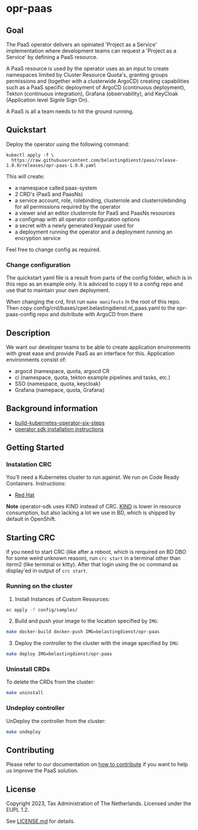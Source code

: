 # opr-paas

## Goal

The PaaS operator delivers an opiniated 'Project as a Service' implementation where
development teams can request a 'Project as a Service' by defining a PaaS resource.

A PaaS resource is used by the operator uses as an input to create namespaces
limited by Cluster Resource Quota's, granting groups permissions and (together
with a clusterwide ArgoCD) creating capabilities such as a PaaS specific deployment
of ArgoCD (continuous deployment), Tekton (continuous integration), Grafana (observability),
and KeyCloak (Application level Signle Sign On).

A PaaS is all a team needs to hit the ground running.

## Quickstart

Deploy the operator using the following command:
```
kubectl apply -f \
  https://raw.githubusercontent.com/belastingdienst/paas/release-1.0.0/releases/opr-paas-1.0.0.yaml
```

This will create:
- a namespace called paas-system
- 2 CRD's (PaaS and PaasNs)
- a service account, role, rolebinding, clusterrole and clusterrolebinding for all permissions required by the operator
- a viewer and an editor clusterrole for PaaS and PaasNs resources
- a configmap with all operator configuration options
- a secret with a newly generated keypair used for
- a deployment running the operator and a deployment running an encryption service

Feel free to change config as required.

### Change configuration
The quickstart yaml file is a result from parts of the config folder, which is in this repo as an example only.
It is adviced to copy it to a config repo and use that to maintain your own deployment.

When changing the crd, first run `make manifests` in the root of this repo.
Then copy config/crd/bases/cpet.belastingdienst.nl_paas.yaml to the opr-paas-config repo and dsitribute with ArgoCD from there

## Description
We want our developer teams to be able to create application environments with great ease and provide PaaS as an interface for this.
Application environments consist of:
- argocd (namespace, quota, argocd CR
- ci (namespace, quota, tekton example pipelines and tasks, etc.)
- SSO (namespace, quota, keycloak)
- Grafana (namepace, quota, Grafana)

## Background information
- [build-kubernetes-operator-six-steps](https://developers.redhat.com/articles/2021/09/07/build-kubernetes-operator-six-steps#setup_and_prerequisites)
- [operator sdk installation instructions](https://sdk.operatorframework.io/docs/installation/)

## Getting Started

### Instalation CRC
You’ll need a Kubernetes cluster to run against.
We run on Code Ready Containers. Instructions:
- [Red Hat](https://console.redhat.com/openshift/create/local)

**Note** operator-sdk uses KIND instead of CRC. [KIND](https://sigs.k8s.io/kind) is lower in resource consumption, but also lacking a lot we use in BD, which is shipped by default in OpenShift.

## Starting CRC
If you need to start CRC (like after a reboot, which is rerquired on BD DBO for some weird unknown reason), run `crc start` in a terminal other than iterm2 (like terminal or kitty).
After that login using the oc command as display'ed in output of `crc start`.

### Running on the cluster
1. Install Instances of Custom Resources:

```sh
oc apply -f config/samples/
```

2. Build and push your image to the location specified by `IMG`:

```sh
make docker-build docker-push IMG=belastingdienst/opr-paas
```

3. Deploy the controller to the cluster with the image specified by `IMG`:

```sh
make deploy IMG=belastingdienst/opr-paas
```

### Uninstall CRDs
To delete the CRDs from the cluster:

```sh
make uninstall
```

### Undeploy controller
UnDeploy the controller from the cluster:

```sh
make undeploy
```

## Contributing

 Please refer to our documentation on [how to contribute](./CONTRIBUTING.md) if you want to help us improve the PaaS solution.

## License

Copyright 2023, Tax Administration of The Netherlands.
Licensed under the EUPL 1.2.

See [LICENSE.md](./LICENSE.md) for details.
